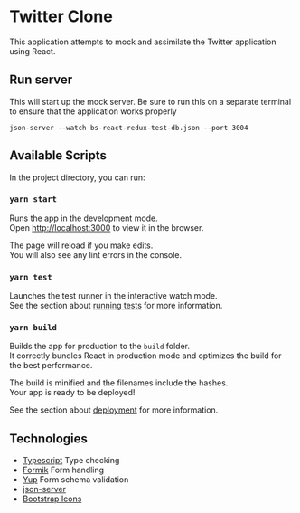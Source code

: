 # Twitter Clone

This application attempts to mock and assimilate the Twitter application using React.

## Run server
This will start up the mock server. Be sure to run this on a separate terminal to ensure that the application works properly

`json-server --watch bs-react-redux-test-db.json --port 3004`

## Available Scripts

In the project directory, you can run:

### `yarn start`

Runs the app in the development mode.\
Open [http://localhost:3000](http://localhost:3000) to view it in the browser.

The page will reload if you make edits.\
You will also see any lint errors in the console.

### `yarn test`

Launches the test runner in the interactive watch mode.\
See the section about [running tests](https://facebook.github.io/create-react-app/docs/running-tests) for more information.

### `yarn build`

Builds the app for production to the `build` folder.\
It correctly bundles React in production mode and optimizes the build for the best performance.

The build is minified and the filenames include the hashes.\
Your app is ready to be deployed!

See the section about [deployment](https://facebook.github.io/create-react-app/docs/deployment) for more information.

## Technologies

* [Typescript](https://www.typescriptlang.org/) Type checking
* [Formik](https://formik.org/) Form handling
* [Yup](https://www.npmjs.com/package/yup) Form schema validation
* [json-server](https://www.npmjs.com/package/json-server)
* [Bootstrap Icons](https://icons.getbootstrap.com/)
